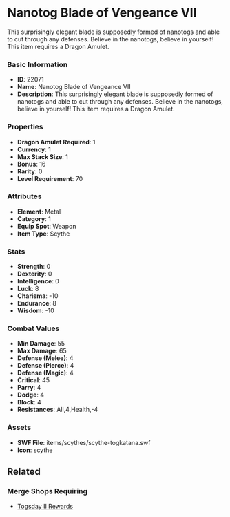 # Nanotog Blade of Vengeance VII

This surprisingly elegant blade is supposedly formed of nanotogs and able to cut through any defenses. Believe in the nanotogs, believe in yourself! This item requires a Dragon Amulet.

### Basic Information

- **ID**: 22071
- **Name**: Nanotog Blade of Vengeance VII
- **Description**: This surprisingly elegant blade is supposedly formed of nanotogs and able to cut through any defenses. Believe in the nanotogs, believe in yourself! This item requires a Dragon Amulet.

### Properties

- **Dragon Amulet Required**: 1
- **Currency**: 1
- **Max Stack Size**: 1
- **Bonus**: 16
- **Rarity**: 0
- **Level Requirement**: 70

### Attributes

- **Element**: Metal
- **Category**: 1
- **Equip Spot**: Weapon
- **Item Type**: Scythe

### Stats

- **Strength**: 0
- **Dexterity**: 0
- **Intelligence**: 0
- **Luck**: 8
- **Charisma**: -10
- **Endurance**: 8
- **Wisdom**: -10

### Combat Values

- **Min Damage**: 55
- **Max Damage**: 65
- **Defense (Melee)**: 4
- **Defense (Pierce)**: 4
- **Defense (Magic)**: 4
- **Critical**: 45
- **Parry**: 4
- **Dodge**: 4
- **Block**: 4
- **Resistances**: All,4,Health,-4

### Assets

- **SWF File**: items/scythes/scythe-togkatana.swf
- **Icon**: scythe

## Related

### Merge Shops Requiring

- [Togsday II Rewards](../merge-shops/425-togsday-ii-rewards.md)

